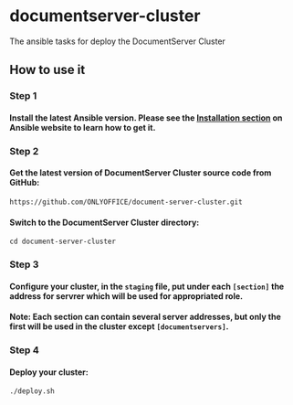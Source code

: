 # documentserver-cluster
The ansible tasks for deploy the DocumentServer Cluster

## How to use it

### Step 1

#### Install the latest Ansible version. Please see the [Installation section](http://docs.ansible.com/ansible/intro_installation.html) on Ansible website to learn how to get it.

### Step 2

#### Get the latest version of DocumentServer Cluster source code from GitHub:
```
https://github.com/ONLYOFFICE/document-server-cluster.git
```
#### Switch to the DocumentServer Cluster directory:
```
cd document-server-cluster
```

### Step 3

#### Configure your cluster, in the ```staging``` file,  put under each ```[section]``` the address for servrer which will be used for appropriated role.

#### Note: Each section can contain several server addresses, but only the first will be used in the cluster except ```[documentservers]```.

### Step 4

#### Deploy your cluster:
```
./deploy.sh
```


